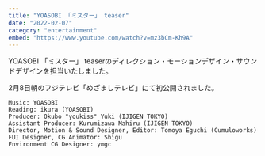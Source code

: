 ```yaml
---
title: "YOASOBI 「ミスター」 teaser"
date: "2022-02-07"
category: "entertainment"
embed: "https://www.youtube.com/watch?v=mz3bCm-Kh9A"
---
```


YOASOBI 「ミスター」 teaserのディレクション・モーションデザイン・サウンドデザインを担当いたしました。

2月8日朝のフジテレビ「めざましテレビ」にて初公開されました。

```plaintext
Music: YOASOBI
Reading: ikura (YOASOBI)
Producer: Okubo "youkiss" Yuki (IJIGEN TOKYO)
Assistant Producer: Kurumizawa Mahiru (IJIGEN TOKYO)
Director, Motion & Sound Designer, Editor: Tomoya Eguchi (Cumuloworks)
FUI Designer, CG Animator: Shigu
Environment CG Designer: ymgc
```
